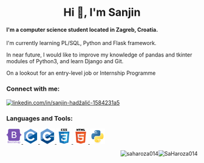 <h1 align="center">Hi 👋, I'm Sanjin</h1>
<h4 align="left">I'm a computer science student located in Zagreb, Croatia.</h3>

<!--<p align="left"> <img src="https://komarev.com/ghpvc/?username=saharoza014&label=Profile%20views&color=0e75b6&style=flat" alt="saharoza014" /> </p>
--!>

<p align="left">I'm currently learning PL/SQL, Python and Flask framework.
<p align="left">In near future, I would like to improve my knowledge of pandas and tkinter modules of Python3, and learn Django and Git.
<p align="left">On a lookout for an entry-level job or Internship Programme

<h3 align="left">Connect with me:</h3>
<p align="left">
<a href="https://www.linkedin.com/in/sanjin-had%C5%BEali%C4%87-1584231a5/" target="blank"><img align="center" src="https://raw.githubusercontent.com/rahuldkjain/github-profile-readme-generator/master/src/images/icons/Social/linked-in-alt.svg" alt="linkedin.com/in/sanjin-hadžalić-1584231a5" height="30" width="40" /></a>
</p>

<h3 align="left">Languages and Tools:</h3>
<p align="left"> <a href="https://getbootstrap.com" target="_blank" rel="noreferrer"> <img src="https://raw.githubusercontent.com/devicons/devicon/master/icons/bootstrap/bootstrap-plain-wordmark.svg" alt="bootstrap" width="40" height="40"/> </a> <a href="https://www.cprogramming.com/" target="_blank" rel="noreferrer"> <img src="https://raw.githubusercontent.com/devicons/devicon/master/icons/c/c-original.svg" alt="c" width="40" height="40"/> </a> <a href="https://www.w3schools.com/cpp/" target="_blank" rel="noreferrer"> <img src="https://raw.githubusercontent.com/devicons/devicon/master/icons/cplusplus/cplusplus-original.svg" alt="cplusplus" width="40" height="40"/> </a> <a href="https://www.w3schools.com/css/" target="_blank" rel="noreferrer"> <img src="https://raw.githubusercontent.com/devicons/devicon/master/icons/css3/css3-original-wordmark.svg" alt="css3" width="40" height="40"/> </a> <a href="https://www.w3.org/html/" target="_blank" rel="noreferrer"> <img src="https://raw.githubusercontent.com/devicons/devicon/master/icons/html5/html5-original-wordmark.svg" alt="html5" width="40" height="40"/> </a> <a href="https://www.python.org" target="_blank" rel="noreferrer"> <img src="https://raw.githubusercontent.com/devicons/devicon/master/icons/python/python-original.svg" alt="python" width="40" height="40"/> </a> </p>

<p><img align="right" src="https://github-readme-stats.vercel.app/api/top-langs?username=SaHaroza014&show_icons=true&locale=en&layout=compact" alt="SaHaroza014" /></p>

<p>&nbsp;<img align="right" src="https://github-readme-stats.vercel.app/api?username=saharoza014&show_icons=true&locale=en" alt="saharoza014" /></p>
